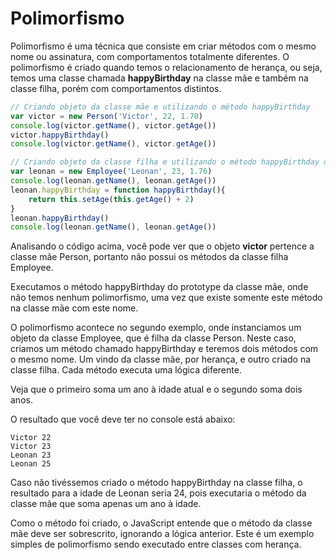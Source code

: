 # Polimorfismo

Polimorfismo é uma técnica que consiste em criar métodos com o mesmo nome ou assinatura, com comportamentos totalmente diferentes. O polimorfismo é criado quando temos o relacionamento de herança, ou seja, temos uma classe chamada **happyBirthday** na classe mãe e também na classe filha, porém com comportamentos distintos.

```js
// Criando objeto da classe mãe e utilizando o método happyBirthday
var victor = new Person('Victor', 22, 1.70)
console.log(victor.getName(), victor.getAge())
victor.happyBirthday()
console.log(victor.getName(), victor.getAge())

// Criando objeto da classe filha e utilizando o método happyBirthday da classe filha
var leonan = new Employee('Leonan', 23, 1.76)
console.log(leonan.getName(), leonan.getAge())
leonan.happyBirthday = function happyBirthday(){
    return this.setAge(this.getAge() + 2)
}
leonan.happyBirthday()
console.log(leonan.getName(), leonan.getAge()) 
```

Analisando o código acima, você pode ver que o objeto **victor** pertence a classe mãe Person, portanto não possui os métodos da classe filha Employee.

Executamos o método happyBirthday do prototype da classe mãe, onde não temos nenhum polimorfismo, uma vez que existe somente este método na classe mãe com este nome.

O polimorfismo acontece no segundo exemplo, onde instanciamos um objeto da classe Employee, que é filha da classe Person. Neste caso, criamos um método chamado happyBirthday e teremos dois métodos com o mesmo nome. Um vindo da classe mãe, por herança, e outro criado na classe filha. Cada método executa uma lógica diferente.

Veja que o primeiro soma um ano à idade atual e o segundo soma dois anos.

O resultado que você deve ter no console está abaixo:

```
Victor 22
Victor 23
Leonan 23
Leonan 25
```

Caso não tivéssemos criado o método happyBirthday na classe filha, o resultado para a idade de Leonan seria 24, pois executaria o método da classe mãe que soma apenas um ano à idade.

Como o método foi criado, o JavaScript entende que o método da classe mãe deve ser sobrescrito, ignorando a lógica anterior. Este é um exemplo simples de polimorfismo sendo executado entre classes com herança.